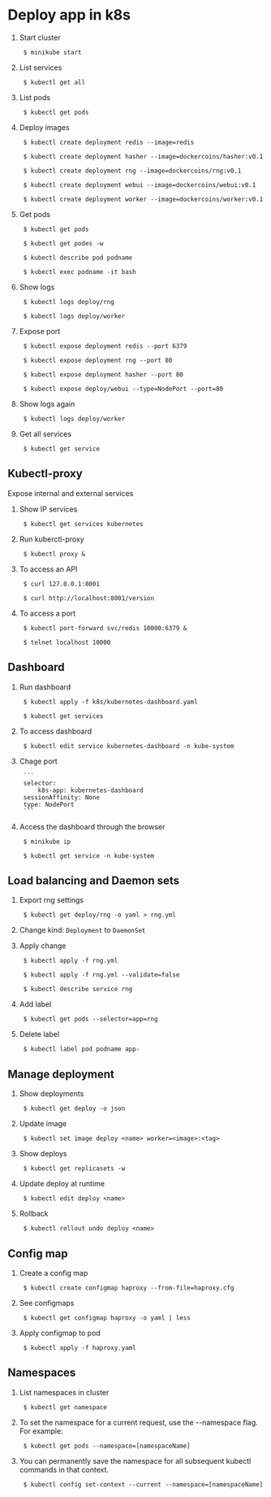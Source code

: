 # Deploy app in k8s


1. Start cluster

		$ minikube start

2. List services

		$ kubectl get all

3. List pods

		$ kubectl get pods

4. Deploy images

		$ kubectl create deployment redis --image=redis

		$ kubectl create deployment hasher --image=dockercoins/hasher:v0.1

		$ kubectl create deployment rng --image=dockercoins/rng:v0.1

		$ kubectl create deployment webui --image=dockercoins/webui:v0.1

		$ kubectl create deployment worker --image=dockercoins/worker:v0.1


5. Get pods

		$ kubectl get pods

		$ kubectl get podes -w

		$ kubectl describe pod podname

		$ kubectl exec podname -it bash

6. Show logs

		$ kubectl logs deploy/rng

		$ kubectl logs deploy/worker

7. Expose port

		$ kubectl expose deployment redis --port 6379

		$ kubectl expose deployment rng --port 80

		$ kubectl expose deployment hasher --port 80

		$ kubectl expose deploy/webui --type=NodePort --port=80

8. Show logs again

		$ kubectl logs deploy/worker

9. Get all services

		$ kubectl get service


## Kubectl-proxy

Expose internal and external services

1. Show IP services

		$ kubectl get services kubernetes

2. Run kuberctl-proxy

		$ kubectl proxy &

3. To access an API

		$ curl 127.0.0.1:8001

		$ curl http://localhost:8001/version

4. To access a port

		$ kubectl port-forward svc/redis 10000:6379 &

		$ telnet localhost 10000

## Dashboard

1. Run dashboard

		$ kubectl apply -f k8s/kubernetes-dashboard.yaml

		$ kubectl get services

2. To access dashboard

		$ kubectl edit service kubernetes-dashboard -n kube-system

3. Chage port

		```
		selector:
			k8s-app: kubernetes-dashboard
		sessionAffinity: None
		type: NodePort
		```

4. Access the dashboard through the browser

		$ minikube ip

		$ kubectl get service -n kube-system

## Load balancing and Daemon sets

1. Export rng settings

		$ kubectl get deploy/rng -o yaml > rng.yml

2. Change kind: `Deployment` to `DaemonSet`

3. Apply change

		$ kubectl apply -f rng.yml

		$ kubectl apply -f rng.yml --validate=false

		$ kubectl describe service rng

4. Add label

		$ kubectl get pods --selector=app=rng

5. Delete label

		$ kubectl label pod podname app-

## Manage deployment

1. Show deployments

		$ kubectl get deploy -o json

2. Update image

		$ kubectl set image deploy <name> worker=<image>:<tag>

3. Show deploys

		$ kubectl get replicasets -w

4. Update deploy at runtime

		$ kubectl edit deploy <name>

5. Rollback

		$ kubectl rollout undo deploy <name>

## Config map

1. Create a config map

		$ kubectl create configmap haproxy --from-file=haproxy.cfg

2. See configmaps

		$ kubectl get configmap haproxy -o yaml | less

3. Apply configmap to pod

		$ kubectl apply -f haproxy.yaml

## Namespaces

1. List namespaces in cluster

		$ kubectl get namespace

2. To set the namespace for a current request, use the --namespace flag. For example:

		$ kubectl get pods --namespace=[namespaceName]

3. You can permanently save the namespace for all subsequent kubectl commands in that context.

		$ kubectl config set-context --current --namespace=[namespaceName]
